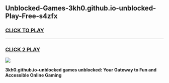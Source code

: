 
## Unblocked-Games-3kh0.github.io-unblocked-Play-Free-s4zfx
<h3>
<a href="https://premium76.site?title=3kh0.github.io-unblocked&ref=12A">CLICK TO PLAY</a></h3>
<hr>

<h3>
<a href="https://premium76.site?title=3kh0.github.io-unblocked&ref=12A">CLICK 2 PLAY</a>
  
</h3>

<a href="https://premium76.site?title=3kh0.github.io-unblocked&ref=12A"><img src="https://clearcache.store/games.png"></a>


**3kh0.github.io-unblocked games unblocked: Your Gateway to Fun and Accessible Online Gaming**
